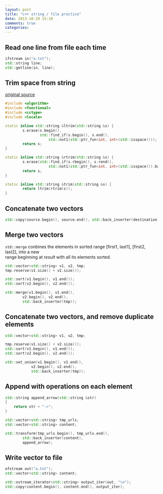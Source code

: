 ```yaml
---
layout: post
title: "c++ string / file practice"
date: 2013-10-29 15:10
comments: true
categories: 
---
```


Read one line from file each time
-----

``` c++
ifstream in("a.txt");
std::string line;
std::getline(in, line);
```

Trim space from string
-----

[original source][1]

``` c++
#include <algorithm>
#include <functional>
#include <cctype>
#include <locale>

static inline std::string &ltrim(std::string &s) {
        s.erase(s.begin(),
                std::find_if(s.begin(), s.end(),
                    std::not1(std::ptr_fun<int, int>(std::isspace))));
        return s;
}

static inline std::string &rtrim(std::string &s) {
        s.erase(std::find_if(s.rbegin(), s.rend(),
                    std::not1(std::ptr_fun<int, int>(std::isspace))).base(), s.end());
        return s;
}

static inline std::string &trim(std::string &s) {
        return ltrim(rtrim(s));
}

```

Concatenate two vectors
-----

``` c++
std::copy(source.begin(), source.end(), std::back_inserter(destination));
```

Merge two vectors
-----

`std::merge` conbines the elements in sorted range [first1, last1], [first2, last2], into a new  
range beginning at _result_ with all its elements sorted.

``` c++
std::vector<std::string> v1, v2, tmp;
tmp.reserve(v1.size() + v2.size());

std::sort(v1.begin(), v1.end());
std::sort(v2.begin(), v2.end());

std::merge(v1.begin(), v1.end(),
        v2.begin(), v2.end(),
        std::back_inserter(tmp));
```

Concatenate two vectors, and remove duplicate elements
-----

``` c++
std::vector<std::string> v1, v2, tmp;

tmp.reserve(v1.size() + v2.size());
std::sort(v1.begin(), v1.end());
std::sort(v2.begin(), v2.end());

std::set_union(v1.begin(), v1.end(),
            v2.begin(), v2.end(),
            std::back_inserter(tmp));
```

Append with operations on each element
-----

``` c++
std::string append_arrow(std::string &str)
{
    return str + "->";
}

std::vector<std::string> tmp_urls;
std::vector<std::string> content;

std::transform(tmp_urls.begin(), tmp_urls.end(),
        std::back_inserter(content),
        append_arrow);
```

Write vector to file
-----

``` c++
ofstream out("a.txt");
std::vector<std::string> content;

std::ostream_iterator<std::string> output_iter(out, "\n");
std::copy(content.begin(), content.end(), output_iter);
```


[1]: http://stackoverflow.com/questions/216823/whats-the-best-way-to-trim-stdstring

